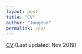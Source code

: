 ```yaml
---
layout: post
title: "CV"
author: "Jongeun"
permalink: /cv/
---
```


[CV](/assets/CV_Jongeun.pdf) (Last updated: Nov 2019)
